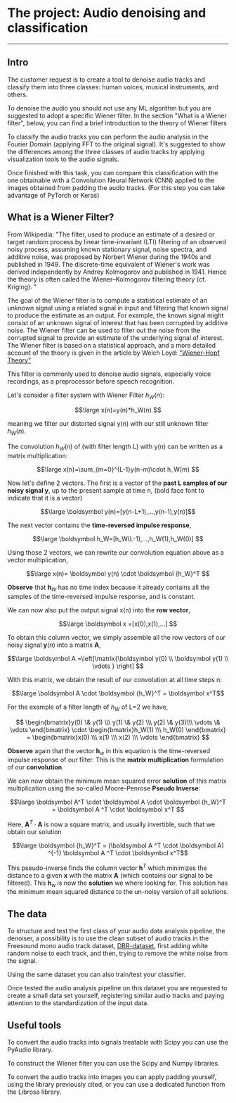 # The project: Audio denoising and classification
-----------------------------------------------------------------------------
## Intro
The customer request is to create a tool to denoise audio tracks and classify them into three classes: human voices, musical instruments, and others.

To denoise the audio you should not use any ML algorithm but you are suggested to adopt a specific Wiener filter. In the section "What is a Wiener filter", below, you can find a brief introduction to the theory of Wiener filters

To classify the audio tracks you can perform the audio analysis in the Fourier Domain (applying FFT to the original signal).
It's suggested to show the differences among the three classes of audio tracks by applying visualization tools to the audio signals.

Once finished with this task, you can compare this classification with the one obtainable with a Convolution Neural Network (CNN) applied to the images obtained from padding the audio tracks. (For this step you can take advantage of PyTorch or Keras)

## What is a Wiener Filter?
From Wikipedia:
"The filter, used to produce an estimate of a desired or target random process by linear time-invariant (LTI) filtering of an observed noisy process, assuming known stationary signal, noise spectra, and additive noise, was proposed by Norbert Wiener during the 1940s and published in 1949. The discrete-time equivalent of Wiener's work was derived independently by Andrey Kolmogorov and published in 1941. Hence the theory is often called the Wiener–Kolmogorov filtering theory (cf. Kriging). "

The goal of the Wiener filter is to compute a statistical estimate of an unknown signal using a related signal in input and filtering that known signal to produce the estimate as an output. For example, the known signal might consist of an unknown signal of interest that has been corrupted by additive noise. The Wiener filter can be used to filter out the noise from the corrupted signal to provide an estimate of the underlying signal of interest. The Wiener filter is based on a statistical approach, and a more detailed account of the theory is given in the article by Welch Loyd: ["Wiener-Hopf Theory"](https://web.archive.org/web/20060920081221/http://csi.usc.edu/PDF/wienerhopf.pdf)

This filter is commonly used to denoise audio signals, especially voice recordings, as a preprocessor before speech recognition. 

Let's consider a filter system with Wiener Filter $h_W(n)$:

$$\large
x(n)=y(n)*h_W(n)
$$

meaning we filter our distorted signal y(n) with our still unknown filter $h_W(n)$.

The convolution $h_W(n)$ of (with filter length L) with y(n) can be written as  a matrix multiplication:

$$\large
x(n)=\sum_{m=0}^{L-1}y(n-m)\cdot h_W(m)
$$

Now let's define 2 vectors. The first is a vector of the **past L samples of our noisy signal y**, up to the present sample at time n, (bold face font to indicate that it is a vector)

$$\large
\boldsymbol y(n)=[y(n-L+1),...,y(n-1),y(n)]$$

The next vector contains the **time-reversed impulse response**,

$$\large
\boldsymbol h_W=[h_W(L-1),...,h_W(1),h_W(0)]
$$

Using those 2 vectors, we can rewrite our convolution equation above as a vector multiplication,

$$\large
x(n)= \boldsymbol y(n) \cdot \boldsymbol {h_W}^T
$$

**Observe** that $\boldsymbol h_W$ has no time index because it already contains all the samples of the time-reversed impulse response, and is constant.

We can now also put the output signal x(n) into the **row vector**,

$$\large
\boldsymbol x =[x(0),x(1),...]
$$

To obtain this column vector, we simply assemble all the row vectors of our noisy signal $\boldsymbol y(n)$ into a matrix $\boldsymbol A$,


$$\large
\boldsymbol A =\left[\matrix{\boldsymbol y(0) \\ \boldsymbol y(1) \\ \vdots  } \right] $$

With this matrix, we obtain the result of our convolution at all time steps n:

$$\large
\boldsymbol  A \cdot \boldsymbol  {h_W}^T = \boldsymbol  x^T$$


For the example of a filter length of $h_W$ of L=2 we have,

$$
  \begin{bmatrix}y(0) \& y(1) \\\ y(1) \& y(2) \\\ y(2) \& y(3)\\\ \vdots \& \vdots \end{bmatrix}  \cdot \begin{bmatrix}h_W(1) \\\ h_W(0) \end{bmatrix}  = \begin{bmatrix}x(0) \\\  x(1) \\\ x(2) \\\ \vdots \end{bmatrix}  $$

**Observe** again that the vector $\boldsymbol h_w$ in this equation is the time-reversed impulse response of our filter. This is the **matrix multiplication** formulation of our **convolution**.

We can now obtain the minimum mean squared error **solution** of this matrix multiplication using the so-called Moore-Penrose **Pseudo Inverse**:

$$\large
\boldsymbol A^T \cdot \boldsymbol A \cdot \boldsymbol {h_W}^T = \boldsymbol A ^T \cdot \boldsymbol x^T
$$

Here, $\boldsymbol A ^T \cdot \boldsymbol A$ is now a square matrix, and usually invertible, such that we obtain our solution

$$\large
\boldsymbol {h_W}^T = (\boldsymbol A ^T \cdot \boldsymbol A) ^{-1} \boldsymbol A ^T \cdot \boldsymbol x^T$$

This pseudo-inverse finds the column vector $\boldsymbol h^T$ which minimizes the distance to a given $\boldsymbol x$ with the matrix $\boldsymbol A$ (which contains our signal to be filtered). This $\boldsymbol h_w$ is now the **solution** we where looking for. This solution has the minimum mean squared distance to the un-noisy version of all solutions.

## The data

To structure and test the first class of your audio data analysis pipeline, the denoiser, a possibility is to use the clean subset of audio tracks in the Freesound mono audio track dataset, [DBR-dataset](https://zenodo.org/records/1069747), first adding white random noise to each track, and then, trying to remove the white noise from the signal.

Using the same dataset you can also train/test your classifier.

Once tested the audio analysis pipeline on this dataset you are requested to create a small data set yourself, registering similar audio tracks and paying attention to the standardization of the input data.


## Useful tools
To convert the audio tracks into signals treatable with Scipy you can use the PyAudio library. 

To construct the Wiener filter you can use the Scipy and Numpy libraries.

To convert the audio tracks into images you can apply padding yourself, using the library previously cited, or you can use a dedicated function from the Librosa library.



